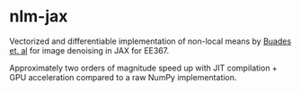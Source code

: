 # nlm-jax

Vectorized and differentiable implementation of non-local means by [Buades et. al](https://ieeexplore.ieee.org/document/1467423) for image denoising in JAX for EE367.

Approximately two orders of magnitude speed up with JIT compilation + GPU acceleration compared to a raw NumPy implementation.

